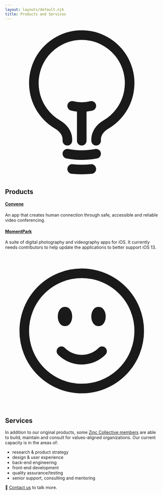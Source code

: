 ```yaml
---
layout: layouts/default.njk
title: Products and Services
---
```


<svg xmlns="http://www.w3.org/2000/svg" fill="none" viewBox="0 0 24 24" stroke-width="1.5" stroke="currentColor" class="w-6 h-6 float-left mr-2 mt-8">
  <path stroke-linecap="round" stroke-linejoin="round" d="M12 18v-5.25m0 0a6.01 6.01 0 001.5-.189m-1.5.189a6.01 6.01 0 01-1.5-.189m3.75 7.478a12.06 12.06 0 01-4.5 0m3.75 2.383a14.406 14.406 0 01-3 0M14.25 18v-.192c0-.983.658-1.823 1.508-2.316a7.5 7.5 0 10-7.517 0c.85.493 1.509 1.333 1.509 2.316V18" />
</svg>

## Products

#### [Convene]

An app that creates human connection through safe, accessible and reliable video conferencing.

#### [MomentPark]

A suite of digital photography and videography apps for iOS. It currently needs contributors to help update the applications to better support iOS 13.

[Convene]: https://convene.zinc.coop/
[MomentPark]: https://www.momentpark.com

<svg xmlns="http://www.w3.org/2000/svg" fill="none" viewBox="0 0 24 24" stroke-width="1.5" stroke="currentColor" class="w-6 h-6 float-left mr-2 mt-8">
  <path stroke-linecap="round" stroke-linejoin="round" d="M15.182 15.182a4.5 4.5 0 01-6.364 0M21 12a9 9 0 11-18 0 9 9 0 0118 0zM9.75 9.75c0 .414-.168.75-.375.75S9 10.164 9 9.75 9.168 9 9.375 9s.375.336.375.75zm-.375 0h.008v.015h-.008V9.75zm5.625 0c0 .414-.168.75-.375.75s-.375-.336-.375-.75.168-.75.375-.75.375.336.375.75zm-.375 0h.008v.015h-.008V9.75z" />
</svg>

## Services

In addition to our original products, some [Zinc Collective members](/people) are able to build, maintain and consult for values-aligned organizations. Our current capacity is in the areas of:

* research & product strategy
* design & user experience
* back-end engineering
* front-end development
* quality assurance/testing
* senior support, consulting and mentoring

 💌 [Contact us](/contact-us) to talk more.
